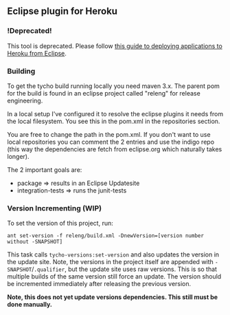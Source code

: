 ## Eclipse plugin for Heroku

### !Deprecated!

This tool is deprecated. Please follow [this guide to deploying applications to Heroku from Eclipse](https://devcenter.heroku.com/articles/deploying-java-applications-to-heroku-from-eclipse-or-intellij-idea).

###  Building
To get the tycho build running locally you need maven 3.x. The parent
pom for the build is found in an eclipse project called "releng" for
release engineering.

In a local setup I've configured it to resolve the eclipse plugins it
needs from the local filesystem. You see this in the pom.xml in the
repositories section.

You are free to change the path in the pom.xml. If you don't want to use local repositories you
can comment the 2 entries and use the indigo repo (this way the
dependencies are fetch from eclipse.org which naturally takes longer).

The 2 important goals are:
* package => results in an Eclipse Updatesite
* integration-tests => runs the junit-tests

### Version Incrementing (WIP)
To set the version of this project, run:

    ant set-version -f releng/build.xml -DnewVersion=[version number without -SNAPSHOT]

This task calls `tycho-versions:set-version` and also updates the version in the update site. Note, the versions in the project itself are appended with `-SNAPSHOT`/`.qualifier`, but the update site uses raw versions. This is so that multiple builds of the same version still force an update. The version should be incremented immediately after releasing  the previous version.

**Note, this does not yet update versions dependencies. This still must be done manually.**
